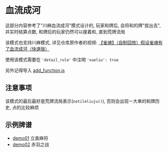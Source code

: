 # 血流成河

这部分内容参考了"川麻血流成河"模式设计的, 玩家和牌后, 会将和的牌"拔出去", 并实时结算点数, 和牌后的玩家仍然可以接着和, 直到荒牌流局

该模式也支持川麻模式, 详见仓库原作者的视频: [【雀魂】（自制回放）假设雀魂有了血流成河（快速版）](https://www.bilibili.com/video/BV1dB4y1F78x)

使用该模式需要在 `'detail_rule'` 中注明 `'xueliu': true`

另外记得导入 [add_function.js](../../../add_function.js)

## 注意事项

该模式的最后最好是荒牌流局表示(`notileliuju()`), 否则会出现一大串的和牌历史, 点的比较麻烦

## 示例牌谱

- [demo01](demo01.js) 立直麻将
- [demo02](demo02.js) 赤羽之战
